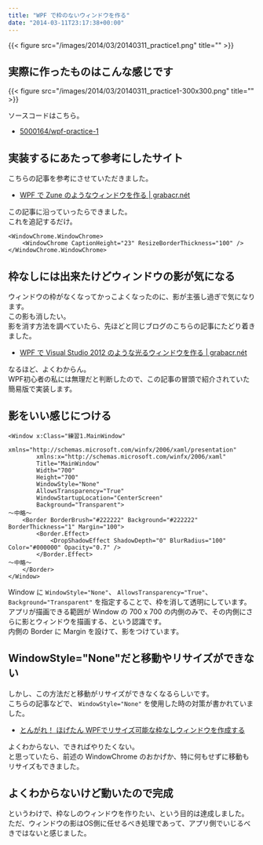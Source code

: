 ```yaml
---
title: "WPF で枠のないウィンドウを作る"
date: "2014-03-11T23:17:38+00:00"
---
```


{{< figure src="/images/2014/03/20140311_practice1.png" title="" >}}

## 実際に作ったものはこんな感じです

{{< figure src="/images/2014/03/20140311_practice1-300x300.png" title="" >}}

ソースコードはこちら。

- [5000164/wpf-practice-1](https://github.com/5000164/wpf-practice-1)

## 実装するにあたって参考にしたサイト

こちらの記事を参考にさせていただきました。

- [WPF で Zune のようなウィンドウを作る | grabacr.nét](http://grabacr.net/archives/480)

この記事に沿っていったらできました。  
これを追記するだけ。

```
<WindowChrome.WindowChrome>
    <WindowChrome CaptionHeight="23" ResizeBorderThickness="100" />
</WindowChrome.WindowChrome>
```

## 枠なしには出来たけどウィンドウの影が気になる

ウィンドウの枠がなくなってかっこよくなったのに、影が主張し過ぎで気になります。  
この影も消したい。  
影を消す方法を調べていたら、先ほどと同じブログのこちらの記事にたどり着きました。

- [WPF で Visual Studio 2012 のような光るウィンドウを作る | grabacr.nét](http://grabacr.net/archives/507)

なるほど、よくわからん。  
WPF初心者の私には無理だと判断したので、この記事の冒頭で紹介されていた簡易版で実装します。

## 影をいい感じにつける

```
<Window x:Class="練習1.MainWindow"
        xmlns="http://schemas.microsoft.com/winfx/2006/xaml/presentation"
        xmlns:x="http://schemas.microsoft.com/winfx/2006/xaml"
        Title="MainWindow"
        Width="700"
        Height="700"
        WindowStyle="None"
        AllowsTransparency="True"
        WindowStartupLocation="CenterScreen"
        Background="Transparent">
～中略～
    <Border BorderBrush="#222222" Background="#222222" BorderThickness="1" Margin="100">
        <Border.Effect>
            <DropShadowEffect ShadowDepth="0" BlurRadius="100" Color="#000000" Opacity="0.7" />
        </Border.Effect>
～中略～
    </Border>
</Window>
```

Window に `WindowStyle="None"`、 `AllowsTransparency="True"`、 `Background="Transparent"` を指定することで、枠を消して透明にしています。  
アプリが描画できる範囲が Window の 700 x 700 の内側のみで、その内側にさらに影とウィンドウを描画する、という認識です。  
内側の Border に Margin を設けて、影をつけています。

## WindowStyle="None"だと移動やリサイズができない

しかし、この方法だと移動がリサイズができなくなるらしいです。  
こちらの記事などで、 `WindowStyle="None"` を使用した時の対策が書かれていました。

- [とんがれ！ ほげたん WPFでリサイズ可能な枠なしウィンドウを作成する](http://hogetan.blog24.fc2.com/blog-entry-7.html)

よくわからない、できればやりたくない。  
と思っていたら、前述の WindowChrome のおかげか、特に何もせずに移動もリサイズもできました。

## よくわからないけど動いたので完成

というわけで、枠なしのウィンドウを作りたい、という目的は達成しました。  
ただ、ウィンドウの影はOS側に任せるべき処理であって、アプリ側でいじるべきではないと感じました。
